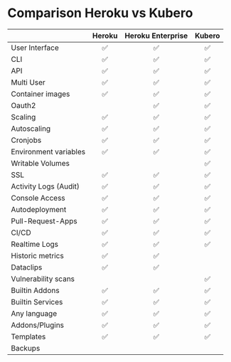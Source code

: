 # Comparison Heroku vs Kubero


|                       | Heroku | Heroku Enterprise | Kubero | 
|-----------------------|:------:|:-----------------:|:------:|
| User Interface        | ✅     | ✅                | ✅     |
| CLI                   | ✅     | ✅                | ✅     |
| API                   | ✅     | ✅                | ✅     |
| Multi User            | ✅     | ✅                | ✅     |
| Container images      | ✅     | ✅                | ✅     |
| Oauth2                |        | ✅                | ✅     |
| Scaling               | ✅     | ✅                | ✅     |
| Autoscaling           | ✅     | ✅                | ✅     |
| Cronjobs              | ✅     | ✅                | ✅     |
| Environment variables | ✅     | ✅                | ✅     |
| Writable Volumes      |        |                   | ✅     |
| SSL                   | ✅     | ✅                | ✅     |
| Activity Logs (Audit) | ✅     | ✅                | ✅     |
| Console Access        | ✅     | ✅                | ✅     |
| Autodeployment        | ✅     | ✅                | ✅     |
| Pull-Request-Apps     | ✅     | ✅                | ✅     |
| CI/CD                 | ✅     | ✅                | ✅     |
| Realtime Logs         | ✅     | ✅                | ✅     |
| Historic metrics      | ✅     | ✅                |        |
| Dataclips             | ✅     | ✅                |        |
| Vulnerability scans   |        |                   | ✅     |
| Builtin Addons        | ✅     | ✅                | ✅     |
| Builtin Services      | ✅     | ✅                | ✅     |
| Any language          | ✅     | ✅                | ✅     |
| Addons/Plugins        | ✅     | ✅                | ✅     |
| Templates             | ✅     | ✅                | ✅     |
| Backups               |        |                   |        |
